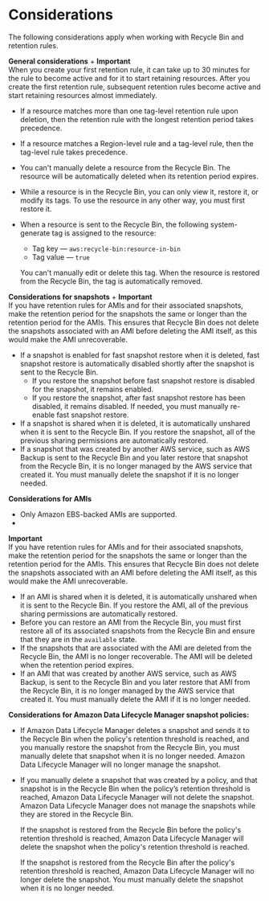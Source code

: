 # Considerations<a name="recycle-bin-factors"></a>

The following considerations apply when working with Recycle Bin and retention rules\.

**General considerations**
+ 
**Important**  
When you create your first retention rule, it can take up to 30 minutes for the rule to become active and for it to start retaining resources\. After you create the first retention rule, subsequent retention rules become active and start retaining resources almost immediately\.
+ If a resource matches more than one tag\-level retention rule upon deletion, then the retention rule with the longest retention period takes precedence\.
+ If a resource matches a Region\-level rule and a tag\-level rule, then the tag\-level rule takes precedence\.
+ You can't manually delete a resource from the Recycle Bin\. The resource will be automatically deleted when its retention period expires\.
+ While a resource is in the Recycle Bin, you can only view it, restore it, or modify its tags\. To use the resource in any other way, you must first restore it\.
+ When a resource is sent to the Recycle Bin, the following system\-generate tag is assigned to the resource:
  + Tag key — `aws:recycle-bin:resource-in-bin`
  + Tag value — `true`

  You can't manually edit or delete this tag\. When the resource is restored from the Recycle Bin, the tag is automatically removed\.

**Considerations for snapshots**
+ 
**Important**  
If you have retention rules for AMIs and for their associated snapshots, make the retention period for the snapshots the same or longer than the retention period for the AMIs\. This ensures that Recycle Bin does not delete the snapshots associated with an AMI before deleting the AMI itself, as this would make the AMI unrecoverable\.
+ If a snapshot is enabled for fast snapshot restore when it is deleted, fast snapshot restore is automatically disabled shortly after the snapshot is sent to the Recycle Bin\. 
  + If you restore the snapshot before fast snapshot restore is disabled for the snapshot, it remains enabled\.
  + If you restore the snapshot, after fast snapshot restore has been disabled, it remains disabled\. If needed, you must manually re\-enable fast snapshot restore\.
+ If a snapshot is shared when it is deleted, it is automatically unshared when it is sent to the Recycle Bin\. If you restore the snapshot, all of the previous sharing permissions are automatically restored\.
+ If a snapshot that was created by another AWS service, such as AWS Backup is sent to the Recycle Bin and you later restore that snapshot from the Recycle Bin, it is no longer managed by the AWS service that created it\. You must manually delete the snapshot if it is no longer needed\.

**Considerations for AMIs**
+ Only Amazon EBS\-backed AMIs are supported\.
+ 
**Important**  
If you have retention rules for AMIs and for their associated snapshots, make the retention period for the snapshots the same or longer than the retention period for the AMIs\. This ensures that Recycle Bin does not delete the snapshots associated with an AMI before deleting the AMI itself, as this would make the AMI unrecoverable\.
+ If an AMI is shared when it is deleted, it is automatically unshared when it is sent to the Recycle Bin\. If you restore the AMI, all of the previous sharing permissions are automatically restored\.
+ Before you can restore an AMI from the Recycle Bin, you must first restore all of its associated snapshots from the Recycle Bin and ensure that they are in the `available` state\.
+ If the snapshots that are associated with the AMI are deleted from the Recycle Bin, the AMI is no longer recoverable\. The AMI will be deleted when the retention period expires\.
+ If an AMI that was created by another AWS service, such as AWS Backup, is sent to the Recycle Bin and you later restore that AMI from the Recycle Bin, it is no longer managed by the AWS service that created it\. You must manually delete the AMI if it is no longer needed\.

**Considerations for Amazon Data Lifecycle Manager snapshot policies:**
+ If Amazon Data Lifecycle Manager deletes a snapshot and sends it to the Recycle Bin when the policy's retention threshold is reached, and you manually restore the snapshot from the Recycle Bin, you must manually delete that snapshot when it is no longer needed\. Amazon Data Lifecycle Manager will no longer manage the snapshot\.
+ If you manually delete a snapshot that was created by a policy, and that snapshot is in the Recycle Bin when the policy’s retention threshold is reached, Amazon Data Lifecycle Manager will not delete the snapshot\. Amazon Data Lifecycle Manager does not manage the snapshots while they are stored in the Recycle Bin\.

  If the snapshot is restored from the Recycle Bin before the policy's retention threshold is reached, Amazon Data Lifecycle Manager will delete the snapshot when the policy's retention threshold is reached\.

  If the snapshot is restored from the Recycle Bin after the policy's retention threshold is reached, Amazon Data Lifecycle Manager will no longer delete the snapshot\. You must manually delete the snapshot when it is no longer needed\.